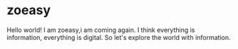 # zoeasy
Hello world!
I am zoeasy,i am coming again.
I think everything is information, everything is digital.
So let's explore the world with information.
